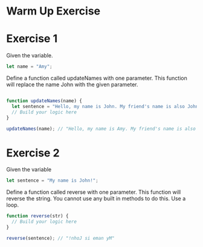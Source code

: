 # Warm Up Exercise


# Exercise 1
Given the variable.

```js
let name = "Amy";
```

Define a function called updateNames with one parameter. This function will replace the name John with the given parameter.
```js

function updateNames(name) {
  let sentence = "Hello, my name is John. My friend's name is also John.";
  // Build your logic here
}

updateNames(name); // "Hello, my name is Amy. My friend's name is also Amy."
```


# Exercise 2
Given the variable
```js
let sentence = "My name is John!";
```

Define a function called reverse with one parameter. This function will reverse the string. You cannot use any built in methods to do this. Use a loop.

```js
function reverse(str) {
  // Build your logic here
}

reverse(sentence); // "!nhoJ si eman yM"
```
